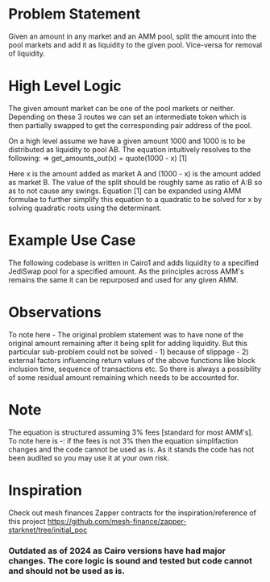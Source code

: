 # Problem Statement
Given an amount in any market and an AMM pool, split the amount into the pool markets and add it as liquidity to the given pool.
Vice-versa for removal of liquidity.

# High Level Logic
The given amount market can be one of the pool markets or neither. Depending on these 3 routes we can set an intermediate token which is then partially swapped to get the corresponding pair address of the pool.

On a high level assume we have a given amount 1000 and 1000 is to be distributed as liquidity to pool AB.
The equation intuitively resolves to the following:
=> get_amounts_out(x) = quote(1000 - x) [1]

Here x is the amount added as market A and (1000 - x) is the amount added as market B. The value of the split should be roughly same as ratio of
A:B so as to not cause any swings.
Equation [1] can be expanded using AMM formulae to further simplify this equation to a quadratic to be solved for x by solving quadratic roots
using the determinant.

# Example Use Case
The following codebase is written in Cairo1 and adds liquidity to a specified JediSwap pool for a specified amount. As the principles across AMM's remains the same it can be repurposed and used for any given AMM.

# Observations
To note here - The original problem statement was to have none of the original amount remaining after it being split for adding liquidity.
But this particular sub-problem could not be solved - 1) because of slippage - 2) external factors influencing return values of the above functions like block inclusion time, sequence of transactions etc. So there is always a possibility of some residual amount remaining which
needs to be accounted for.

# Note
The equation is structured assuming 3% fees [standard for most AMM's]. To note here is -: if the fees is not 3% then the equation simplifaction changes and the code cannot be used as is. As it stands the code has not been audited so you may use it at your own risk.

# Inspiration
Check out mesh finances Zapper contracts for the inspiration/reference of this project
https://github.com/mesh-finance/zapper-starknet/tree/initial_poc



### Outdated as of 2024 as Cairo versions have had major changes. The core logic is sound and tested but code cannot and should not be used as is.
